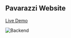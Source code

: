 ## Pavarazzi Website

[Live Demo](https://d1wg6a02rpzwpn.cloudfront.net/)

![Backend](https://user-images.githubusercontent.com/15314851/172030835-b0e450ba-43ec-462d-80d8-44bdcb911a25.png)
